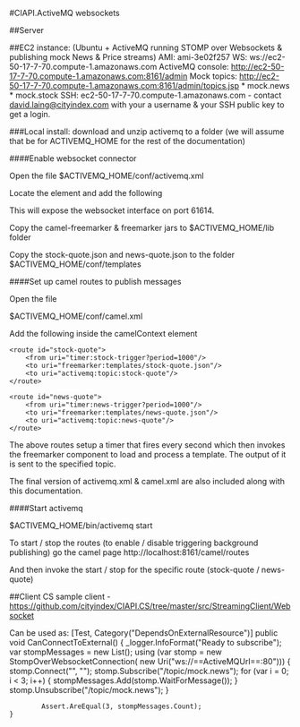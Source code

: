 #CIAPI.ActiveMQ websockets

##Server

##EC2 instance:
(Ubuntu + ActiveMQ running STOMP over Websockets & publishing mock News & Price streams)
    AMI: ami-3e02f257
    WS: ws://ec2-50-17-7-70.compute-1.amazonaws.com
    ActiveMQ console: http://ec2-50-17-7-70.compute-1.amazonaws.com:8161/admin
    Mock topics: http://ec2-50-17-7-70.compute-1.amazonaws.com:8161/admin/topics.jsp
    *  mock.news
    *  mock.stock
    SSH: ec2-50-17-7-70.compute-1.amazonaws.com - contact david.laing@cityindex.com with your a username & your SSH public key to get a login.

###Local install:
download and unzip activemq to a folder (we will assume that be for ACTIVEMQ_HOME for the rest of the documentation)

####Enable websocket connector

Open the file
$ACTIVEMQ_HOME/conf/activemq.xml

Locate the <transportConnectors> element and add the following 

<transportConnector name="websocket" uri="ws://0.0.0.0:61614"/>

This will expose the websocket interface on port 61614.

Copy the camel-freemarker & freemarker jars to $ACTIVEMQ_HOME/lib folder

Copy the stock-quote.json and news-quote.json to the folder $ACTIVEMQ_HOME/conf/templates

####Set up camel routes to publish messages

Open the file

$ACTIVEMQ_HOME/conf/camel.xml

Add the following inside the camelContext element

    <route id="stock-quote">
    	<from uri="timer:stock-trigger?period=1000"/>
    	<to uri="freemarker:templates/stock-quote.json"/>
    	<to uri="activemq:topic:stock-quote"/>	
    </route>
    
    <route id="news-quote">
    	<from uri="timer:news-trigger?period=1000"/>
    	<to uri="freemarker:templates/news-quote.json"/>
    	<to uri="activemq:topic:news-quote"/>	
    </route>


The above routes  setup a timer that fires every second which then invokes the freemarker component to load 
and process a template. The output of it is sent to the specified topic.


The final version of activemq.xml & camel.xml are also included along with this documentation.

####Start activemq

$ACTIVEMQ_HOME/bin/activemq start

To start / stop the routes (to enable / disable triggering background publishing) go the camel page
http://localhost:8161/camel/routes

And then invoke the start / stop for the specific route (stock-quote / news-quote)

##Client
CS sample client - 
https://github.com/cityindex/CIAPI.CS/tree/master/src/StreamingClient/Websocket

Can be used as:
    [Test, Category("DependsOnExternalResource")]
    public void CanConnectToExternal()
    {
    		_logger.InfoFormat("Ready to subscribe");
    		var stompMessages = new List<StompMessage>();
    		using (var stomp = new StompOverWebsocketConnection(
    			new Uri("ws://==ActiveMQUrl==:80")))
    		{
    			stomp.Connect("", ""); 
    			stomp.Subscribe("/topic/mock.news");
    			for (var i = 0; i < 3; i++)
    			{
    				stompMessages.Add(stomp.WaitForMessage());
    			}
    			stomp.Unsubscribe("/topic/mock.news");
    		}
    
    		Assert.AreEqual(3, stompMessages.Count);
    }
